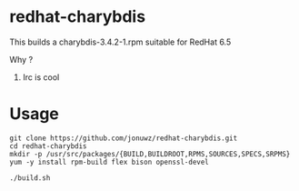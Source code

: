 redhat-charybdis
=======

This builds a charybdis-3.4.2-1.rpm suitable for RedHat 6.5

Why ?

1. Irc is cool

Usage
=======

    git clone https://github.com/jonuwz/redhat-charybdis.git
    cd redhat-charybdis
    mkdir -p /usr/src/packages/{BUILD,BUILDROOT,RPMS,SOURCES,SPECS,SRPMS}
    yum -y install rpm-build flex bison openssl-devel

    ./build.sh


